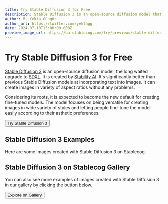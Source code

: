 ```yaml
---
title: Try Stable Diffusion 3 for Free
description: Stable Diffusion 3 is an open-source diffusion model that can incorporate text into images. It's an upgrade to SDXL.
author: M. Yekta Güngör
author_url: https://twitter.com/yektagg
date: 2024-07-10T15:00:00.000Z
preview_image_url: https://ba.stablecog.com/try/previews/stable-diffusion-3.jpg
---
```


<script>
  import Button from '$components/primitives/buttons/Button.svelte'
  import DocImage from '$components/docs/DocImage.svelte'
</script>

# Try Stable Diffusion 3 for Free

[Stable Diffusion 3](https://stability.ai/news/stable-diffusion-3-medium) is an open-source diffusion model, the long waited upgrade to [SDXL](https://stability.ai/news/stable-diffusion-sdxl-1-announcement). It is created by [Stability AI](https://stability.ai). It's significantly better than previous Stable Diffusion models at incorporating text into images. It can create images in variety of aspect ratios without any problems.

Considering its roots, it is expected to become the new default for creating fine-tuned models. The model focuses on being versatile for creating images in wide variety of styles and letting people fine-tune the model easily according to their asthetic preferences.

<Button class="mt-4" href="https://stablecog.com/generate/?mi=986d447d-c38b-4218-a2c8-6e0b691f47ec" target="_blank">
Try Stable Diffusion 3
</Button>

## Stable Diffusion 3 Examples

Here are some images created with Stable Diffusion 3 on Stablecog.

<DocImage src="https://ba.stablecog.com/guide/models/stable-diffusion-3.jpg" alt="Stable Diffusion 3 Examples" width="2560" height="4320"/>

## Stable Diffusion 3 on Stablecog Gallery

You can also see more examples of images created with Stable Diffusion 3 in our gallery by clicking the button below.

<Button class="mt-4" href="https://stablecog.com/gallery?mi=986d447d-c38b-4218-a2c8-6e0b691f47ec" target="_blank">
  Explore on Gallery
</Button>
